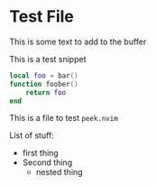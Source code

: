 # Test File


This is some text to add to the buffer

This is a test snippet 
```lua
local foo = bar()
function foober()
    return foo
end
```

This is a file to test `peek.nvim`

List of stuff:
* first thing
* Second thing
    * nested thing

